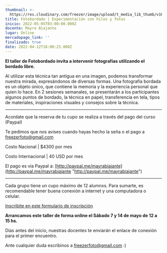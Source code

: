 ```yaml
---
thumbnail: >-
  https://res.cloudinary.com/freezer/image/upload/t_media_lib_thumb/v1649779299/2022/mairavbordado_qehzqy.jpg
title: Fotobordado | Experimentación con hilos y fotos
inicio: 2022-05-05T03:00:00.000Z
docente: Mayra Biajante
lugar: Online
mercadopago_link: ''
finalizado: true
date: 2022-04-12T16:00:23.000Z
---
```


**El taller de Fotobordado invita a intervenir fotografías utilizando el bordado libre.**

Al utilizar esta técnica tan antigua en una imagen, podemos transformar nuestra mirada, expresándonos de diversas formas. Una fotografía bordada es un objeto único, que contiene la memoria y la experiencia personal que quien lo hace. En 2 sesiones semanales, se presentarán a los participantes algunos puntos de bordado, la técnica en papel, transferencia en tela, tipos de materiales, inspiraciones visuales y consejos sobre la técnica.

***

Acordate que la reserva de tu cupo se realiza a través del pago del curso (Paypal)

Te pedimos que nos avises cuando hayas hecho la seña o el pago a [freezerfoto@gmail.com](mailto:freezerfoto@gmail.com)

Costo Nacional | $4300 por mes

Costo Internacional | 40 USD por mes

El pago es via Paypal a: [http://paypal.me/mayrabiajante](http://paypal.me/mayrabiajante "http://paypal.me/mayrabiajante")

***

Cada grupo tiene un cupo máximo de 12 alumnxs. Para sumarte, es recomendable tener buena conexión a internet y una computadora o celular.

[Inscribite en este formulario de inscripción](https://docs.google.com/forms/d/1FEQmGD9s4Qf295d3i-OGmF5jJWsRbPC1mQ_Sc6lcUv4/edit)

**Arrancamos este taller de forma online el Sábado 7 y 14 de mayo de 12 a 15 hs.**

Días antes del inicio, nuestras docentes te enviarán el enlace de conexión para el primer encuentro.

Ante cualquier duda escribinos a [freezerfoto@gmail.com](mailto:freezerfoto@gmail.com) :)
